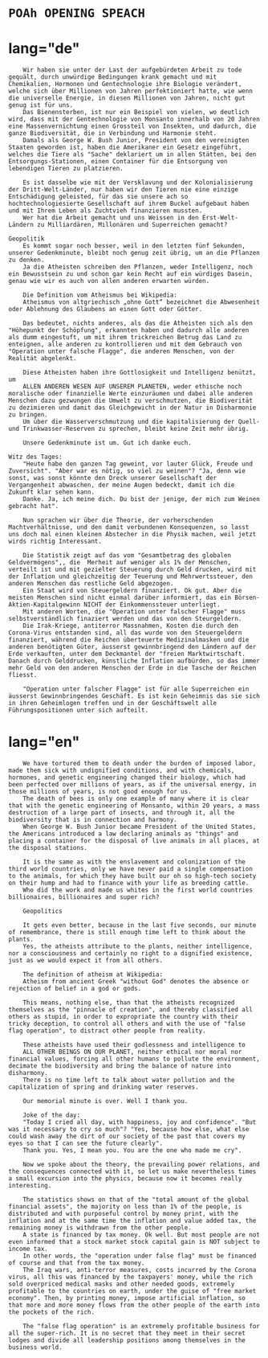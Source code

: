 



# `POAh OPENING SPEACH`

# lang="de"
        Wir haben sie unter der Last der aufgebürdeten Arbeit zu tode gequält, durch unwürdige Bedingungen krank gemacht und mit Chemikalien, Hormonen und Gentechnologie ihre Biologie verändert, welche sich über Millionen von Jahren perfektioniert hatte, wie wenn die universelle Energie, in diesen Millionen von Jahren, nicht gut genug ist für uns.
        Das Bienensterben, ist nur ein Beispiel von vielen, wo deutlich wird, dass mit der Gentechnologie von Monsanto innerhalb von 20 Jahren eine Massenvernichtung einen Grossteil von Insekten, und dadurch, die ganze Biodiversität, die in Verbindung und Harmonie steht.
        Damals als George W. Bush Junior, President von den vereinigten Staaten geworden ist, haben die Amerikaner ein Gesetz eingeführt, welches die Tiere als "Sache" deklariert um in allen Stätten, bei den Entsorgungs-Stationen, einen Container für die Entsorgung von lebendigen Tieren zu platzieren.

        Es ist dasselbe wie mit der Versklavung und der Kolonialisierung der Dritt-Welt-Länder, nur haben wir den Tieren nie eine einzige Entschädigung geleisted, für das sie unsere ach so hochtechnologiesierte Gesellschaft auf ihrem Buckel aufgebaut haben und mit Ihrem Leben als Zuchtvieh finanzieren mussten.
        Wer hat die Arbeit gemacht und uns Weissen in den Erst-Welt-Ländern zu Milliardären, Millonären und Superreichen gemacht?

    Geopolitik
        Es kommt sogar noch besser, weil in den letzten fünf Sekunden, unserer Gedenkminute, bleibt noch genug zeit übrig, um an die Pflanzen zu denken. 
        Ja die Atheisten schreiben den Pflanzen, weder Intelligenz, noch ein Bewusstsein zu und schon gar kein Recht auf ein würdiges Dasein, genau wie wir es auch von allen anderen erwarten würden.

        Die Definition vom Atheismus bei Wikipedia: 
        Atheismus von altgriechisch „ohne Gott“ bezeichnet die Abwesenheit oder Ablehnung des Glaubens an einen Gott oder Götter.

        Das bedeutet, nichts anderes, als das die Atheisten sich als den "Höhepunkt der Schöpfung", erkannten haben und dadurch alle anderen als dumm eingestuft, um mit ihrem trickreichen Betrug das Land zu enteignen, alle anderen zu kontrollieren und mit dem Gebrauch von "Operation unter falsche Flagge", die anderen Menschen, von der Realität abgelenkt.

        Diese Atheisten haben ihre Gottlosigkeit und Intelligenz benützt, um 
        ALLEN ANDEREN WESEN AUF UNSEREM PLANETEN, weder ethische noch moralische oder finanzielle Werte einzuräumen und dabei alle anderen Menschen dazu gezwungen die Umwelt zu verschmutzen, die Biodiverität zu dezimieren und damit das Gleichgewicht in der Natur in Disharmonie zu bringen. 
        Um über die Wasserverschmutzung und die kapitalisierung der Quell- und Trinkwasser-Reserven zu sprechen, bleibt keine Zeit mehr übrig.

        Unsere Gedenkminute ist um. Gut ich danke euch. 

    Witz des Tages:
        "Heute habe den ganzen Tag geweint, vor lauter Glück, Freude und Zuversicht". "Aber war es nötig, so viel zu weinen"? "Ja, denn wie sonst, was sonst könnte den Dreck unserer Gesellschaft der Vergangenheit abwaschen, der meine Augen bedeckt, damit ich die Zukunft klar sehen kann. 
        Danke. Ja, ich meine dich. Du bist der jenige, der mich zum Weinen gebracht hat".

        Nun sprachen wir über die Theorie, der vorherschenden Machtverhältnisse, und den damit verbundenen Konsequenzen, so lasst uns doch mal einen kleinen Abstecher in die Physik machen, weil jetzt wirds richtig Interessant.

        Die Statistik zeigt auf das vom "Gesamtbetrag des globalen Geldvermögens",, die  Merheit auf weniger als 1% der Menschen, verteilt ist und mit gezielter Steuerung durch Geld drucken, wird mit der Inflation und gleichzeitig der Teuerung und Mehrwertssteuer, den anderen Menschen das restliche Geld abgezogen.
        Ein Staat wird von Steuergeldern finanziert. Ok gut. Aber die meisten Menschen sind nicht einmal darüber informiert, das ein Börsen-Aktien-Kapitalgewinn NICHT der Einkommenssteuer unterliegt. 
        Mit anderen Worten, die "Operation unter falscher Flagge" muss selbstverständlich finaziert werden und das von den Steurgeldern.
        Die Irak-Kriege, antiterror Massnahmen, Kosten die durch den Corona-Virus entstanden sind, all das wurde von den Steuergeldern finanziert, während die Reichen überteuerte Medizinalmasken und die anderen benötigten Güter, äusserst gewinnbringend den Ländern auf der Erde verkauften, unter dem Deckmantel der "freien Marktwirtschaft. Danach durch Gelddrucken, künstliche Inflation aufbürden, so das immer mehr Geld von den anderen Menschen der Erde in die Tasche der Reichen fliesst.

        "Operation unter falscher Flagge" ist für alle Superreichen ein äusserst Gewinnbringendes Geschäft. Es ist kein Geheimnis das sie sich in ihren Geheimlogen treffen und in der Geschäftswelt alle Führungspositionen unter sich aufteilt.






# lang="en"
        We have tortured them to death under the burden of imposed labor, made them sick with undignified conditions, and with chemicals, hormones, and genetic engineering changed their biology, which had been perfected over millions of years, as if the universal energy, in those millions of years, is not good enough for us.
        The death of bees is only one example of many where it is clear that with the genetic engineering of Monsanto, within 20 years, a mass destruction of a large part of insects, and through it, all the biodiversity that is in connection and harmony.
        When George W. Bush Junior became President of the United States, the Americans introduced a law declaring animals as "things" and placing a container for the disposal of live animals in all places, at the disposal stations.

        It is the same as with the enslavement and colonization of the third world countries, only we have never paid a single compensation to the animals, for which they have built our oh so high-tech society on their hump and had to finance with your life as breeding cattle.
        Who did the work and made us whites in the first world countries billionaires, billionaires and super rich?

        Geopolitics

        It gets even better, because in the last five seconds, our minute of remembrance, there is still enough time left to think about the plants. 
        Yes, the atheists attribute to the plants, neither intelligence, nor a consciousness and certainly no right to a dignified existence, just as we would expect it from all others.

        The definition of atheism at Wikipedia: 
        Atheism from ancient Greek "without God" denotes the absence or rejection of belief in a god or gods.

        This means, nothing else, than that the atheists recognized themselves as the "pinnacle of creation", and thereby classified all others as stupid, in order to expropriate the country with their tricky deception, to control all others and with the use of "false flag operation", to distract other people from reality.

        These atheists have used their godlessness and intelligence to 
        ALL OTHER BEINGS ON OUR PLANET, neither ethical nor moral nor financial values, forcing all other humans to pollute the environment, decimate the biodiversity and bring the balance of nature into disharmony. 
        There is no time left to talk about water pollution and the capitalization of spring and drinking water reserves.

        Our memorial minute is over. Well I thank you. 

        Joke of the day:
        "Today I cried all day, with happiness, joy and confidence". "But was it necessary to cry so much"? "Yes, because how else, what else could wash away the dirt of our society of the past that covers my eyes so that I can see the future clearly". 
        Thank you. Yes, I mean you. You are the one who made me cry".

        Now we spoke about the theory, the prevailing power relations, and the consequences connected with it, so let us make nevertheless times a small excursion into the physics, because now it becomes really interesting.

        The statistics shows on that of the "total amount of the global financial assets", the majority on less than 1% of the people, is distributed and with purposeful control by money print, with the inflation and at the same time the inflation and value added tax, the remaining money is withdrawn from the other people.
        A state is financed by tax money. Ok well. But most people are not even informed that a stock market stock capital gain is NOT subject to income tax. 
        In other words, the "operation under false flag" must be financed of course and that from the tax money.
        The Iraq wars, anti-terror measures, costs incurred by the Corona virus, all this was financed by the taxpayers' money, while the rich sold overpriced medical masks and other needed goods, extremely profitable to the countries on earth, under the guise of "free market economy". Then, by printing money, impose artificial inflation, so that more and more money flows from the other people of the earth into the pockets of the rich.

        The "false flag operation" is an extremely profitable business for all the super-rich. It is no secret that they meet in their secret lodges and divide all leadership positions among themselves in the business world.




